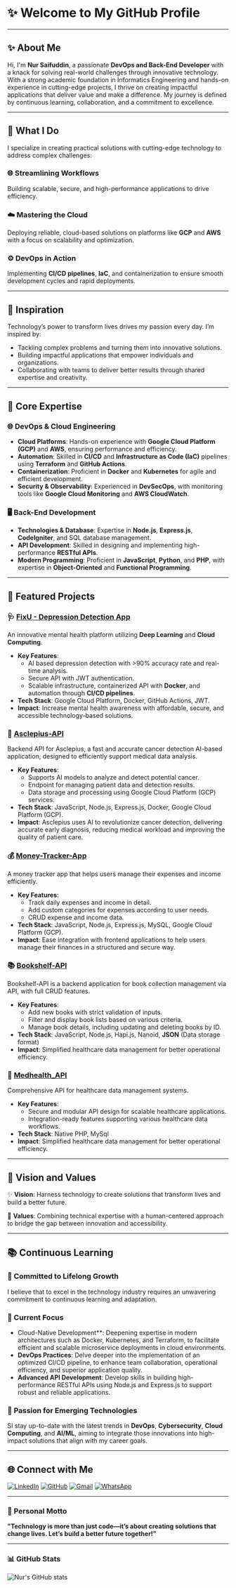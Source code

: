 # ✨ Welcome to My GitHub Profile

---

## ✨ About Me
Hi, I'm **Nur Saifuddin**, a passionate **DevOps and Back-End Developer** with a knack for solving real-world challenges through innovative technology. With a strong academic foundation in Informatics Engineering and hands-on experience in cutting-edge projects, I thrive on creating impactful applications that deliver value and make a difference. My journey is defined by continuous learning, collaboration, and a commitment to excellence.

---

## 🚀 What I Do
I specialize in creating practical solutions with cutting-edge technology to address complex challenges:

### 🌐 Streamlining Workflows
Building scalable, secure, and high-performance applications to drive efficiency.

### ☁️ Mastering the Cloud
Deploying reliable, cloud-based solutions on platforms like **GCP** and **AWS** with a focus on scalability and optimization.

### ⚙️ DevOps in Action
Implementing **CI/CD pipelines**, **IaC**, and containerization to ensure smooth development cycles and rapid deployments.

---

## 🌟 Inspiration
Technology’s power to transform lives drives my passion every day. I’m inspired by:
- Tackling complex problems and turning them into innovative solutions.
- Building impactful applications that empower individuals and organizations.
- Collaborating with teams to deliver better results through shared expertise and creativity.

---

## 🚀 Core Expertise

### 🌐 DevOps & Cloud Engineering
- **Cloud Platforms**: Hands-on experience with **Google Cloud Platform (GCP)** and **AWS**, ensuring performance and efficiency.
- **Automation**: Skilled in **CI/CD** and **Infrastructure as Code (IaC)** pipelines using **Terraform** and **GitHub Actions**.
- **Containerization**: Proficient in **Docker** and **Kubernetes** for agile and efficient development.
- **Security & Observability**: Experienced in **DevSecOps**, with monitoring tools like **Google Cloud Monitoring** and **AWS CloudWatch**.

### 🖥️ Back-End Development
- **Technologies & Database**: Expertise in **Node.js**, **Express.js**, **CodeIgniter**, and SQL database management.
- **API Development**: Skilled in designing and implementing high-performance **RESTful APIs**.
- **Modern Programming**: Proficient in **JavaScript**, **Python**, and **PHP**, with expertise in **Object-Oriented** and **Functional Programming**.

---

## 🌟 Featured Projects

### 🩺 [FixU - Depression Detection App](https://github.com/7innovations)
An innovative mental health platform utilizing **Deep Learning** and **Cloud Computing**.
- **Key Features**:
  - AI based depression detection with >90% accuracy rate and real-time analysis.
  - Secure API with JWT authentication.
  - Scalable infrastructure, containerized API with **Docker**, and automation through **CI/CD pipelines**.
- **Tech Stack**: Google Cloud Platform, Docker, GitHub Actions, JWT.
- **Impact**: Increase mental health awareness with affordable, secure, and accessible technology-based solutions.

### 🏥 [Asclepius-API](https://github.com/dinDynamiX/Asclepius-API)
Backend API for Asclepius, a fast and accurate cancer detection AI-based application, designed to efficiently support medical data analysis.
- **Key Features**:
  - Supports AI models to analyze and detect potential cancer.
  - Endpoint for managing patient data and detection results.
  - Data storage and processing using Google Cloud Platform (GCP) services.
- **Tech Stack**: JavaScript, Node.js, Express.js, Docker, Google Cloud Platform (GCP).
- **Impact**: Asclepius uses AI to revolutionize cancer detection, delivering accurate early diagnosis, reducing medical workload and improving the quality of patient care.

### 💰 [Money-Tracker-App](https://github.com/dinDynamiX/Money-Tracker-App)
A money tracker app that helps users manage their expenses and income efficiently.
- **Key Features**:
  - Track daily expenses and income in detail.
  - Add custom categories for expenses according to user needs.
  - CRUD expense and income data.
- **Tech Stack**: JavaScript, Node.js, Express.js, MySQL, Google Cloud Platform (GCP).
- **Impact**: Ease integration with frontend applications to help users manage their finances in a structured and secure way.

### 📚 [Bookshelf-API](https://github.com/dinDynamiX/Bookshelf-API)
Bookshelf-API is a backend application for book collection management via API, with full CRUD features.
- **Key Features**:
  - Add new books with strict validation of inputs.
  - Filter and display book lists based on various criteria.
  - Manage book details, including updating and deleting books by ID.
- **Tech Stack**: JavaScript, Node.js, Hapi.js, Nanoid, **JSON** (Data storage format)
- **Impact**: Simplified healthcare data management for better operational efficiency.

### 🏥 [Medhealth_API](https://github.com/dinDynamiX/Medhealth_API)
Comprehensive API for healthcare data management systems.
- **Key Features**:
  - Secure and modular API design for scalable healthcare applications.
  - Integration-ready features supporting various healthcare data workflows.
- **Tech Stack**: Native PHP, MySql
- **Impact**: Simplified healthcare data management for better operational efficiency.

---

## 🔬 Vision and Values

✨ **Vision**: Harness technology to create solutions that transform lives and build a better future.

🤝 **Values**: Combining technical expertise with a human-centered approach to bridge the gap between innovation and accessibility.

---

## 📚 Continuous Learning

### 🚀 Committed to Lifelong Growth
I believe that to excel in the technology industry requires an unwavering commitment to continuous learning and adaptation.

### 📖 Current Focus
- Cloud-Native Development**: Deepening expertise in modern architectures such as Docker, Kubernetes, and Terraform, to facilitate efficient and scalable microservice deployments in cloud environments.
- **DevOps Practices**: Delve deeper into the implementation of an optimized CI/CD pipeline, to enhance team collaboration, operational efficiency, and superior application quality.
- **Advanced API Development**: Develop skills in building high-performance RESTful APIs using Node.js and Express.js to support robust and reliable applications.

### 🌟 Passion for Emerging Technologies
SI stay up-to-date with the latest trends in **DevOps**, **Cybersecurity**, **Cloud Computing**, and **AI/ML**, aiming to integrate those innovations into high-impact solutions that align with my career goals.

---

## 🌐 Connect with Me

[![LinkedIn](https://img.shields.io/badge/LinkedIn-0077B5?logo=linkedin&logoColor=white&style=for-the-badge)](https://linkedin.com/in/nur-saifuddin)
[![GitHub](https://img.shields.io/badge/GitHub-181717?logo=github&logoColor=white&style=for-the-badge)](https://github.com/dinDynamiX)
[![Gmail](https://img.shields.io/badge/Gmail-D14836?logo=gmail&logoColor=white&style=for-the-badge)](mailto:nsaifuddin29@gmail.com)
[![WhatsApp](https://img.shields.io/badge/WhatsApp-25D366?logo=whatsapp&logoColor=white&style=for-the-badge)](https://wa.me/6281935333058)

---

### 🌟 Personal Motto
**"Technology is more than just code—it’s about creating solutions that change lives. Let’s build a better future together!"**

---

### 📊 GitHub Stats  

![Nur's GitHub stats](https://github-readme-stats.vercel.app/api?username=dinDynamiX&show_icons=true&theme=radical)  


